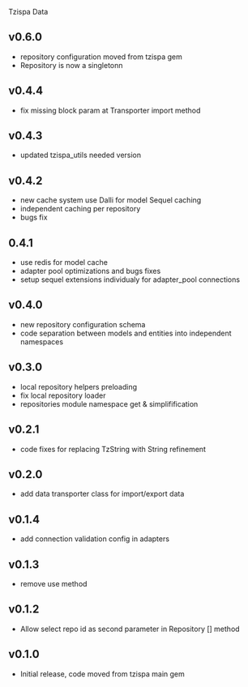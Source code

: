 Tzispa Data

## v0.6.0
- repository configuration moved from tzispa gem
- Repository is now a singletonn

## v0.4.4
- fix missing block param at Transporter import method

## v0.4.3
- updated tzispa_utils needed version

## v0.4.2
- new cache system use Dalli for model Sequel caching
- independent caching per repository
- bugs fix

## 0.4.1
- use redis for model cache
- adapter pool optimizations and bugs fixes
- setup sequel extensions individualy for adapter_pool connections

## v0.4.0
- new repository configuration schema
- code separation between models and entities into independent namespaces

## v0.3.0
- local repository helpers preloading
- fix local repository loader
- repositories module namespace get & simplifification

## v0.2.1
- code fixes for replacing TzString with String refinement

## v0.2.0
- add data transporter class for import/export data

## v0.1.4
- add connection validation config in adapters

## v0.1.3
- remove use method

## v0.1.2
- Allow select repo id as second parameter in Repository [] method

## v0.1.0
- Initial release, code moved from tzispa main gem
